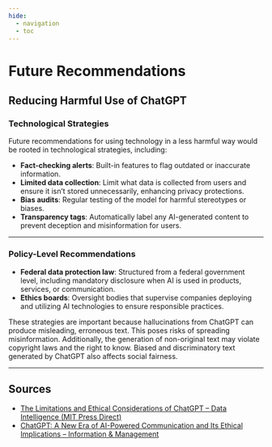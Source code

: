 ```yaml
---
hide:
  - navigation
  - toc
---
```


# Future Recommendations

## Reducing Harmful Use of ChatGPT

### Technological Strategies

Future recommendations for using technology in a less harmful way would be rooted in technological strategies, including:

- **Fact-checking alerts**: Built-in features to flag outdated or inaccurate information.
- **Limited data collection**: Limit what data is collected from users and ensure it isn’t stored unnecessarily, enhancing privacy protections.
- **Bias audits**: Regular testing of the model for harmful stereotypes or biases.
- **Transparency tags**: Automatically label any AI-generated content to prevent deception and misinformation for users.

---

### Policy-Level Recommendations

- **Federal data protection law**: Structured from a federal government level, including mandatory disclosure when AI is used in products, services, or communication.
- **Ethics boards**: Oversight bodies that supervise companies deploying and utilizing AI technologies to ensure responsible practices.

These strategies are important because hallucinations from ChatGPT can produce misleading, erroneous text. This poses risks of spreading misinformation. Additionally, the generation of non-original text may violate copyright laws and the right to know. Biased and discriminatory text generated by ChatGPT also affects social fairness.

---

## Sources

- [The Limitations and Ethical Considerations of ChatGPT – Data Intelligence (MIT Press Direct)](https://doi.org/10.1162/dint_a_00243)  
- [ChatGPT: A New Era of AI-Powered Communication and Its Ethical Implications – Information & Management](https://doi.org/10.1016/j.im.2023.103812)

